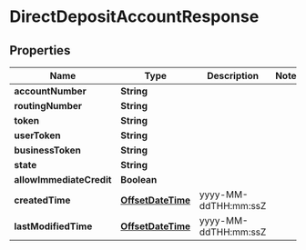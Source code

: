 
# DirectDepositAccountResponse

## Properties
Name | Type | Description | Notes
------------ | ------------- | ------------- | -------------
**accountNumber** | **String** |  | 
**routingNumber** | **String** |  | 
**token** | **String** |  | 
**userToken** | **String** |  | 
**businessToken** | **String** |  | 
**state** | **String** |  | 
**allowImmediateCredit** | **Boolean** |  | 
**createdTime** | [**OffsetDateTime**](OffsetDateTime.md) | yyyy-MM-ddTHH:mm:ssZ | 
**lastModifiedTime** | [**OffsetDateTime**](OffsetDateTime.md) | yyyy-MM-ddTHH:mm:ssZ | 



